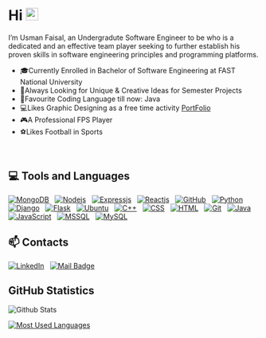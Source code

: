 # <strong>Hi </strong><img src="https://user-images.githubusercontent.com/1303154/88677602-1635ba80-d120-11ea-84d8-d263ba5fc3c0.gif" width="25px" alt="hi">

I’m Usman Faisal, an Undergradute Software Engineer to be who is a dedicated and an effective team player seeking to further establish his proven skills in software engineering principles and programming platforms.

- 🎓Currently Enrolled in Bachelor of Software Engineering at FAST National University
- 💬Always Looking for Unique & Creative Ideas for Semester Projects
- 👾Favourite Coding Language till now: Java
- 💻Likes Graphic Designing as a free time activity <a href="https://www.instagram.com/usmancreativex/">PortFolio</a>
- 🎮A Professional FPS Player
- ⚽Likes Football in Sports
<br>

## 💻 <strong>Tools and Languages</strong>

<!-- TODO: Make technologies links takes you to repositories 
<a href="https://i.postimg.cc/Gm71y6yL/35bdwf.jpg"></a>-->

[![MongoDB](https://img.shields.io/badge/MongoDB-05122A?style=for-the-badge&logo=mongodb&logoColor=white)](#)&nbsp;&nbsp;
[![Nodejs](https://img.shields.io/badge/Node.js-05122A?style=for-the-badge&logo=node.js&logoColor=white)](#)&nbsp;&nbsp;
[![Expressjs](https://img.shields.io/badge/Express.js-05122A?style=for-the-badge)](#)&nbsp;&nbsp;
[![Reactjs](https://img.shields.io/badge/React-05122A?style=for-the-badge&logo=react&logoColor=61DAFB)](#)&nbsp;&nbsp;
[![GitHub](https://img.shields.io/badge/-GitHub-05122A?style=flat&logo=github)](#)&nbsp;&nbsp;
[![Python](https://img.shields.io/badge/-Python-05122A?style=flat&logo=python)](#)&nbsp;&nbsp;
[![Django](https://img.shields.io/badge/-Django-05122A?style=flat&logo=django)](#)&nbsp;&nbsp;
[![Flask](https://img.shields.io/badge/-Flask-05122A?style=flat&logo=flask)](#)&nbsp;&nbsp;
[![Ubuntu](https://img.shields.io/badge/-Ubuntu-05122A?style=flat&logo=Ubuntu)](#)&nbsp;&nbsp;
[![C++](https://img.shields.io/badge/-C++-05122A?style=flat&logo=C%2B%2B)](#)&nbsp;&nbsp;
[![CSS](https://img.shields.io/badge/-CSS-05122A?style=flat&logo=CSS3&logoColor=1572B6)](#)&nbsp;&nbsp;
[![HTML](https://img.shields.io/badge/-HTML-05122A?style=flat&logo=HTML5)](#)&nbsp;&nbsp;
[![Git](https://img.shields.io/badge/-Git-05122A?style=flat&logo=git)](#)&nbsp;&nbsp;
[![Java](https://img.shields.io/badge/-Java-05122A?style=flat&logo=java)](#)&nbsp;&nbsp;
[![JavaScript](https://img.shields.io/badge/-JavaScript-05122A?style=flat&logo=javascript)](#)&nbsp;&nbsp;
[![MSSQL](https://img.shields.io/badge/-MSSQL-05122A?style=flat&logo=mssql)](#)&nbsp;&nbsp;
[![MySQL](https://img.shields.io/badge/-MySQL-05122A?style=flat&logo=mysql)](#)&nbsp;&nbsp;



## :mailbox: <strong> Contacts </strong>


[![LinkedIn](https://img.shields.io/badge/-LinkedIn-05122A?style=flat&logo=linkedin)](https://www.linkedin.com/in/usman-faisal-76353a22a/)&nbsp;&nbsp;
[![Mail Badge](https://img.shields.io/badge/-OutLook-05122A?style=flat&logo=protonmail)](mailto:usman-faisal1@hotmail.com)&nbsp;&nbsp;

## GitHub Statistics

![Github Stats](https://github-readme-stats.vercel.app/api?username=usmanf07&hide=issues,contribs&count_private=true&layout=compact&theme=cobalt)
  
[![Most Used Languages](https://github-readme-stats.vercel.app/api/top-langs/?username=usmanf07&langs_count=10&layout=compact&theme=cobalt)](https://github.com/anuraghazra/github-readme-stats)
</details>
<!---
usmanf07/usmanf07 is a ✨ special ✨ repository because its `README.md` (this file) appears on your GitHub profile.
You can click the Preview link to take a look at your changes.
--->
